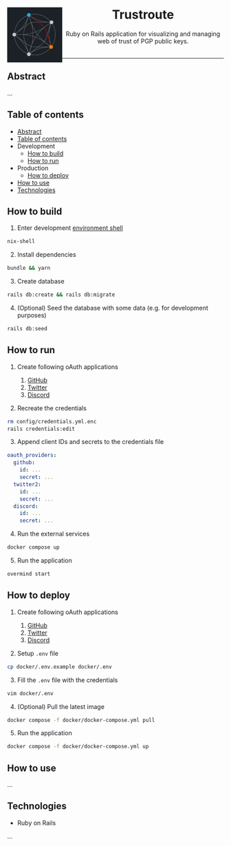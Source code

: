 <center>
<img align="left" src="https://github.com/Tarasa24/trustroute/blob/main/public/img/logo_400x400.png?raw=true" height="128">
<h1>Trustroute</h1>
Ruby on Rails application for visualizing and managing web of trust of PGP public keys.
</center>
</br>

---

## Abstract

...

## Table of contents

- [Abstract](#abstract)
- [Table of contents](#table-of-contents)
- Development
  - [How to build](#how-to-build)
  - [How to run](#how-to-run)
- Production
  - [How to deploy](#how-to-deploy)
- [How to use](#how-to-use)
- [Technologies](#technologies)

## How to build

1. Enter development [environment shell](https://nixos.org/)
```bash
nix-shell
```

2. Install dependencies
```bash
bundle && yarn
```

3. Create database
```bash
rails db:create && rails db:migrate
```

4. (Optional) Seed the database with some data (e.g. for development purposes)
```bash
rails db:seed
```

## How to run

1. Create following oAuth applications
    1. [GitHub](https://github.com/settings/applications/new)
    2. [Twitter](https://developer.twitter.com/en/apps)
    3. [Discord](https://discord.com/developers/applications)

2. Recreate the credentials
```bash
rm config/credentials.yml.enc
rails credentials:edit
```

3. Append client IDs and secrets to the credentials file
```yaml
oauth_providers:
  github:
    id: ...
    secret: ...
  twitter2:
    id: ...
    secret: ...
  discord:
    id: ...
    secret: ...
```

4. Run the external services
```bash
docker compose up
```

5. Run the application
```bash
overmind start
```

## How to deploy

1. Create following oAuth applications
    1. [GitHub](https://github.com/settings/applications/new)
    2. [Twitter](https://developer.twitter.com/en/apps)
    3. [Discord](https://discord.com/developers/applications)

2. Setup `.env` file
```bash
cp docker/.env.example docker/.env
```

3. Fill the `.env` file with the credentials
```bash
vim docker/.env
```

4. (Optional) Pull the latest image
```bash
docker compose -f docker/docker-compose.yml pull
```

5. Run the application
```bash
docker compose -f docker/docker-compose.yml up
```

## How to use

...

## Technologies

- Ruby on Rails

...